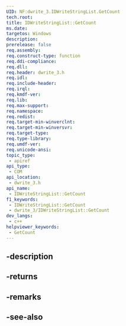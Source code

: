 ```yaml
---
UID: NF:dwrite_3.IDWriteStringList.GetCount
tech.root: 
title: IDWriteStringList::GetCount
ms.date: 
targetos: Windows
description: 
prerelease: false
req.assembly: 
req.construct-type: function
req.ddi-compliance: 
req.dll: 
req.header: dwrite_3.h
req.idl: 
req.include-header: 
req.irql: 
req.kmdf-ver: 
req.lib: 
req.max-support: 
req.namespace: 
req.redist: 
req.target-min-winverclnt: 
req.target-min-winversvr: 
req.target-type: 
req.type-library: 
req.umdf-ver: 
req.unicode-ansi: 
topic_type:
 - apiref
api_type:
 - COM
api_location:
 - dwrite_3.h
api_name:
 - IDWriteStringList::GetCount
f1_keywords:
 - IDWriteStringList::GetCount
 - dwrite_3/IDWriteStringList::GetCount
dev_langs:
 - c++
helpviewer_keywords:
 - GetCount
---
```


## -description

## -returns

## -remarks

## -see-also

